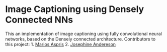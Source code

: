 # Image Captioning using Densely Connected NNs 
This an implementation of image captioning using fully convolutional neural networks, based on the Densely connected architecture. 
Contributors to this project:
													1. [Marios Aspris](https://www.linkedin.com/in/mariosaspris/)
													2. [Josephine Andereson](https://www.linkedin.com/in/josephine-andersson-15810781/)
